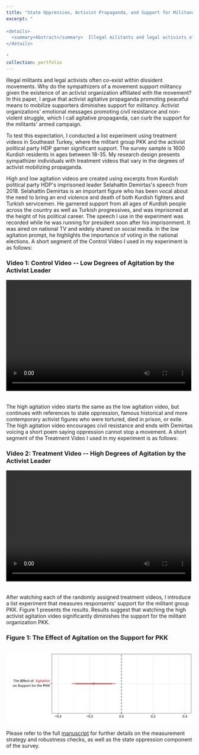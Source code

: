```yaml
---
title: "State Oppression, Activist Propaganda, and Support for Militancy"
excerpt: "

<details>
  <summary>Abstract</summary>  Illegal militants and legal activists often co-exist within dissident movements. Why do the sympathizers of a movement support militancy given the existence of an activist organization affiliated with the movement? In this paper, I argue that activist agitative propaganda promoting peaceful means to mobilize supporters diminishes support for militancy. Activist organizations' emotional messages promoting civil resistance and non-violent struggle, which I call agitative propaganda, can curb the support for the militants' armed campaign.
</details>

"
collection: portfolio
---
```

<!-- Google tag (gtag.js) -->
<script async src="https://www.googletagmanager.com/gtag/js?id=G-PKJS2WFZ01"></script>
<script>
  window.dataLayer = window.dataLayer || [];
  function gtag(){dataLayer.push(arguments);}
  gtag('js', new Date());

  gtag('config', 'G-PKJS2WFZ01');
</script>

Illegal militants and legal activists often co-exist within dissident movements. Why do the sympathizers of a movement support militancy given the existence of an activist organization affiliated with the movement? In this paper, I argue that activist agitative propaganda promoting peaceful means to mobilize supporters diminishes support for militancy. Activist organizations' emotional messages promoting civil resistance and non-violent struggle, which I call agitative propaganda, can curb the support for the militants' armed campaign. 

To test this expectation, I conducted a list experiment using treatment videos in Southeast Turkey, where the militant group PKK and the activist political party HDP garner significant support. The survey sample is 1600 Kurdish residents in ages between 18-35. My research design presents sympathizer individuals with treatment videos that vary in the degrees of activist mobilizing propaganda. 

High and low agitation videos are created using excerpts from Kurdish political party HDP's imprisoned leader Selahattin Demirtas's speech from 2018. Selahattin Demirtas is an important figure who has been vocal about the need to bring an end violence and death of both Kurdish fighters and Turkish servicemen. He garnered support from all ages of Kurdish people across the country as well as Turkish progressives, and was imprisoned at the height of his political career. The speech I use in the experiment was recorded while he was running for president soon after his imprisonment. It was aired on national TV and widely shared on social media. In the low agitation prompt, he highlights the importance of voting in the national elections. A short segment of the Control Video I used in my experiment is as follows:


### Video 1: Control Video -- Low Degrees of Agitation by the Activist Leader
<video width="500px" height="300px" controls="controls"><source src="/images/agi_control.mp4" type="video/mp4"></video>

<br/>
The high agitation video starts the same as the low agitation video, but continues with references to state oppression, famous historical and more contemporary activist figures who were tortured, died in prison, or exile. The high agitation video encourages civil resistance and ends with Demirtas voicing a short poem saying oppression cannot stop a movement. A short segment of the Treatment Video I used in my experiment is as follows:


### Video 2: Treatment Video -- High Degrees of Agitation by the Activist Leader
<video width="500px" height="300px" controls="controls"><source src="/images/agi_treatment.mp4" type="video/mp4"></video>

<br/>
After watching each of the randomly assigned treatment videos, I introduce a list experiment that measures responsents' support for the militant group PKK. Figure 1 presents the results. Results suggest that watching the high activist agitation video significantly diminishes the support for the militant organization PKK. 

### Figure 1: The Effect of Agitation on the Support for PKK
<br/><img src='/images/agitation_results.jpg' width="500px">
 
Please refer to the full <a href="https://osf.io/792eg/">manuscript</a> for further details on the measurement strategy and robustness checks, as well as the state oppression component of the survey.